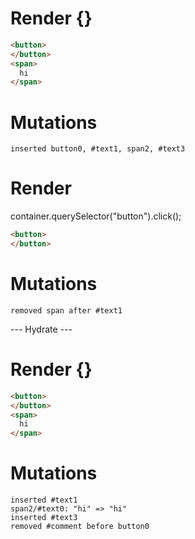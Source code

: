 # Render {}
```html
<button>
</button>
<span>
  hi
</span>
```

# Mutations
```
inserted button0, #text1, span2, #text3
```


# Render 
container.querySelector("button").click();

```html
<button>
</button>
```

# Mutations
```
removed span after #text1
```


--- Hydrate ---
# Render {}
```html
<button>
</button>
<span>
  hi
</span>
```

# Mutations
```
inserted #text1
span2/#text0: "hi" => "hi"
inserted #text3
removed #comment before button0
```